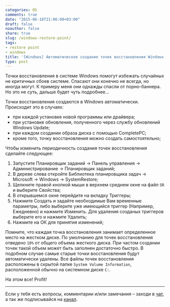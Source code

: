 ```yaml
---
categories: OS
comments: true
date: "2015-06-18T21:06:00+03:00"
draft: false
noauthor: false
share: true
slug: /windows-restore-point/
tags:
- restore point
- windows
title: '[Windows] Автоматическое создание точек восстановления Windows'
type: post
---
```



Точки восстановления в системе Windows помогут избежать случайных не критичных сбоев системе. Спасают они конечно не всегда, но иногда могут. К примеру меня они однажды спасли от порно-баннера. Но это не суть, дальше будет чуть подробнее...

Точки восстановления создаются в Windows автоматически. Происходит это в случаях:

- при каждой установке новой программы или драйвера;
- при установке обновления, полученного через службу обновлений Windows Update;
- при каждом создании образа диска с помощью CompletePC;
- кроме того, точку восстановления можно создать самостоятельно;

Чтобы изменить периодичность создания точек восстановления сделайте следующее:

1. Запустите Планировщик заданий -> Панель управления -> Администрирование -> Планировщик заданий;
2. В дереве слева откройте Библиотека планировщика задач -> Microsoft -> Windows -> SystemRestore;
3. Щелкните правой кнопкой мыши в верхнем среднем окне на файл `SR` и выберите Свойства;
4. В открывшемся окне перейдите на вкладку Триггеры;
5. Нажмите Создать и задайте необходимые Вам временные параметры, либо выберите уже имеющийся триггер (Например, Ежедневно) и нажмите Изменить. Для удаления созданых триггеров выберите его и нажмите Удалить;
6. Нажмите на ОК для принятия изменений;

Помните, что каждая точка восстановления занимает определенное место на жестком диске. По умолчанию для точек восстановления отведено `10%` от общего объема жесткого диска. При частом создании точек такой объем может быть заполнен достаточно быстро. В подобном случае самые старые точки восстановления будут автоматически удалены. Все файлы точек восстановления расположены в скрытой папке `System Volume Information`, расположенной обычно на системном диске `С:`.

На этом все! Profit!

---
Если у тебя есть вопросы, комментарии и/или замечания – заходи в [чат](https://ttttt.me/jtprogru_chat), а так же подписывайся на [канал](https://ttttt.me/jtprogru_channel).
